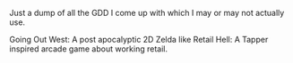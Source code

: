Just a dump of all the GDD I come up with which I may or may not actually use.

Going Out West:  A post apocalyptic 2D Zelda like
Retail Hell: A Tapper inspired arcade game about working retail.
